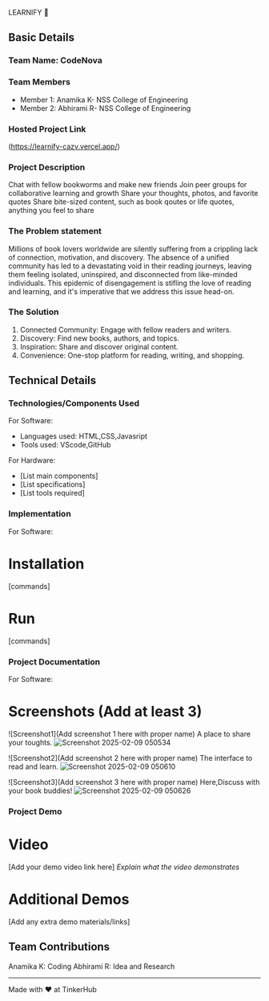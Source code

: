 LEARNIFY 🎯


## Basic Details
### Team Name: CodeNova


### Team Members
- Member 1: Anamika K- NSS College of Engineering
- Member 2: Abhirami R- NSS College of Engineering


### Hosted Project Link
(https://learnify-cazv.vercel.app/)

### Project Description
Chat with fellow bookworms and make new friends
Join peer groups for collaborative learning and growth
Share your thoughts, photos, and favorite quotes
Share bite-sized content, such as book qoutes or life quotes, anything you feel to share


### The Problem statement
Millions of book lovers worldwide are silently suffering from a crippling lack of connection, motivation, and discovery. The absence of a unified community has led to a devastating void in their reading journeys, leaving them feeling isolated, uninspired, and disconnected from like-minded individuals. This epidemic of disengagement is stifling the love of reading and learning, and it's imperative that we address this issue head-on.


### The Solution
1. Connected Community: Engage with fellow readers and writers.
2. Discovery: Find new books, authors, and topics.
3. Inspiration: Share and discover original content.
4. Convenience: One-stop platform for reading, writing, and shopping.

## Technical Details
### Technologies/Components Used
For Software:
- Languages used: HTML,CSS,Javasript
- Tools used: VScode,GitHub

For Hardware:
- [List main components]
- [List specifications]
- [List tools required]

### Implementation
For Software:
# Installation
[commands]

# Run
[commands]

### Project Documentation
For Software:

# Screenshots (Add at least 3)
![Screenshot1](Add screenshot 1 here with proper name)
A place to share your toughts.
![Screenshot 2025-02-09 050534](https://github.com/user-attachments/assets/cbeb8cc5-ad3f-45cc-ba29-bbaf4a188712)

![Screenshot2](Add screenshot 2 here with proper name)
The interface to read and learn.
![Screenshot 2025-02-09 050610](https://github.com/user-attachments/assets/c3612f68-9aeb-4de3-b073-1dcfa7cdadaa)

![Screenshot3](Add screenshot 3 here with proper name)
Here,Discuss with your book buddies!
![Screenshot 2025-02-09 050626](https://github.com/user-attachments/assets/754a21cd-b7e0-4a8f-856f-8be31d52d013)



### Project Demo
# Video
[Add your demo video link here]
*Explain what the video demonstrates*

# Additional Demos
[Add any extra demo materials/links]

## Team Contributions
Anamika K: Coding 
Abhirami R: Idea and Research


---
Made with ❤️ at TinkerHub
